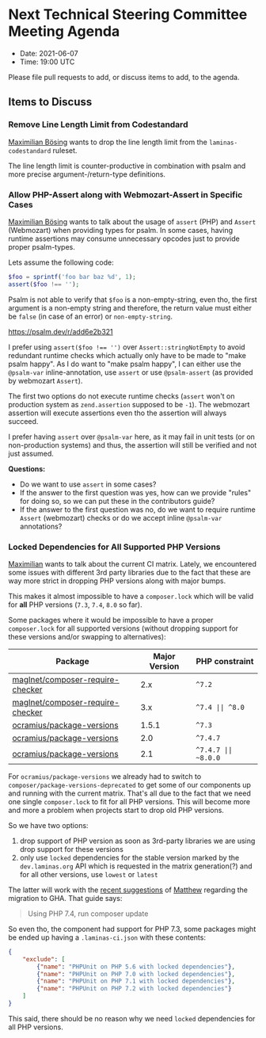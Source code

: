# Next Technical Steering Committee Meeting Agenda

- Date: 2021-06-07
- Time: 19:00 UTC

Please file pull requests to add, or discuss items to add, to the agenda.

## Items to Discuss

### Remove Line Length Limit from Codestandard

[Maximilian Bösing](https://github.com/boesing) wants to drop the line length limit from the `laminas-codestandard` ruleset.

The line length limit is counter-productive in combination with psalm and more precise argument-/return-type definitions.

### Allow PHP-Assert along with Webmozart-Assert in Specific Cases

[Maximilian Bösing](https://github.com/boesing) wants to talk about the usage of `assert` (PHP) and `Assert` (Webmozart) when providing types for psalm.
In some cases, having runtime assertions may consume unnecessary opcodes just to provide proper psalm-types.

Lets assume the following code:

```php
$foo = sprintf('foo bar baz %d', 1);
assert($foo !== '');
```

Psalm is not able to verify that `$foo` is a non-empty-string, even tho, the first argument is a non-empty string and therefore, the return value must either be `false` (in case of an error) or `non-empty-string`.

https://psalm.dev/r/add6e2b321

I prefer using `assert($foo !== '')` over `Assert::stringNotEmpty` to avoid redundant runtime checks which actually only have to be made to "make psalm happy".
As I do want to "make psalm happy", I can either use the `@psalm-var` inline-annotation, use `assert` or use `@psalm-assert` (as provided by webmozart `Assert`).

The first two options do not execute runtime checks (`assert` won't on production system as `zend.assertion` supposed to be `-1`). The webmozart assertion will execute assertions even tho the assertion will always succeed.

I prefer having `assert` over `@psalm-var` here, as it may fail in unit tests (or on non-production systems) and thus, the assertion will still be verified and not just assumed.

**Questions:**

- Do we want to use `assert` in some cases?
- If the answer to the first question was yes, how can we provide "rules" for doing so, so we can put these in the contributors guide?
- If the answer to the first question was no, do we want to require runtime `Assert` (webmozart) checks or do we accept inline `@psalm-var` annotations?

### Locked Dependencies for All Supported PHP Versions

[Maximilian](https://github.com/boesing) wants to talk about the current CI matrix.
Lately, we encountered some issues with different 3rd party libraries due to the fact that these are way more strict in dropping PHP versions along with major bumps.

This makes it almost impossible to have a `composer.lock` which will be valid for **all** PHP versions (`7.3`, `7.4`, `8.0` so far).

Some packages where it would be impossible to have a proper `composer.lock` for all supported versions (without dropping support for these versions and/or swapping to alternatives):

| Package | Major Version | PHP constraint
|---------|------------|--------
| [maglnet/composer-require-checker](https://github.com/maglnet/ComposerRequireChecker) | 2.x | `^7.2`
| [maglnet/composer-require-checker](https://github.com/maglnet/ComposerRequireChecker) | 3.x | `^7.4 \|\| ^8.0`
| [ocramius/package-versions](https://github.com/Ocramius/PackageVersions/) | 1.5.1 | `^7.3`
| [ocramius/package-versions](https://github.com/Ocramius/PackageVersions/) | 2.0 | `^7.4.7`
| [ocramius/package-versions](https://github.com/Ocramius/PackageVersions/) | 2.1 | `^7.4.7 \|\| ~8.0.0`

For `ocramius/package-versions` we already had to switch to `composer/package-versions-deprecated` to get some of our components up and running with the current matrix.
That's all due to the fact that we need one single `composer.lock` to fit for all PHP versions.
This will become more and more a problem when projects start to drop old PHP versions.

So we have two options:

1. drop support of PHP version as soon as 3rd-party libraries we are using drop support for these versions
1. only use `locked` dependencies for the stable version marked by the `dev.laminas.org` API which is requested in the matrix generation(?) and for all other versions, use `lowest` or `latest`

The latter will work with the [recent suggestions](https://gist.github.com/weierophinney/b003e50c3c2667d08076caf31ebd36a4) of [Matthew](https://github.com/weierophinney) regarding the migration to GHA.
That guide says:

> Using PHP 7.4, run composer update

So even tho, the component had support for PHP 7.3, some packages might be ended up having a `.laminas-ci.json` with these contents:

```json
{
    "exclude": [
        {"name": "PHPUnit on PHP 5.6 with locked dependencies"},
        {"name": "PHPUnit on PHP 7.0 with locked dependencies"},
        {"name": "PHPUnit on PHP 7.1 with locked dependencies"},
        {"name": "PHPUnit on PHP 7.2 with locked dependencies"}
    ]
}
```

This said, there should be no reason why we need `locked` dependencies for all PHP versions.
